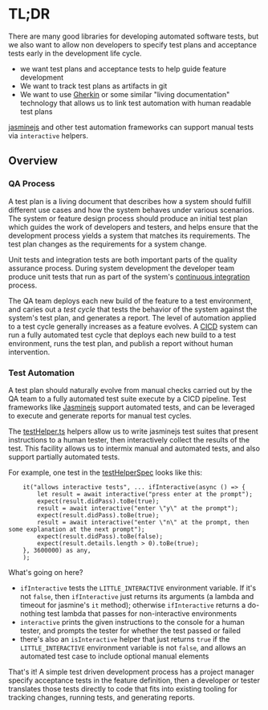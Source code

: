 # TL;DR

There are many good libraries for developing automated software tests, but we also want to allow non developers to specify test plans and acceptance tests early
in the development life cycle.

* we want test plans and acceptance tests to help guide feature development
* We want to track test plans as artifacts in git
* We want to use [Gherkin](https://cucumber.io/docs/gherkin/reference/) or some similar "living documentation" technology
that allows us to link test automation with human readable test plans

[jasminejs](https://jasmine.github.io) and other test automation frameworks can support manual tests via `interactive` helpers.

## Overview

### QA Process

A test plan is a living document that describes how a system should fulfill different use cases and how the system behaves under various scenarios.  The system or feature design process should produce an initial test plan which guides the work of developers and testers, and helps ensure that the development process yields a system that matches its requirements.  The test plan changes as the requirements for a system change.

Unit tests and integration tests are both important parts of the quality assurance process.
During system development the developer team produce unit tests that run as part of the system's [continuous integration](https://en.wikipedia.org/wiki/Continuous_integration) process.

The QA team deploys each new build of the feature to a test environment, and caries out a *test cycle* that tests the behavior of the system against the system's test plan, and generates a report.
The level of automation applied to a test cycle generally increases as a feature evolves.  A [CICD](https://en.wikipedia.org/wiki/CI/CD) system can run a fully automated test cycle that deploys each new build to a test environment, runs the test plan, and publish a report without human intervention.

### Test Automation

A test plan should naturally evolve from manual checks carried out by the QA team to a fully automated test suite execute by a CICD pipeline. 
Test frameworks like [Jasminejs](https://jasmine.github.io) support automated tests, and can be leveraged to execute and generate reports for manual test cycles.

The [testHelper.ts](../src/@littleware/little-elements/bin/testHelper.ts) helpers allow us to write jasminejs test suites that present instructions to a human tester, then interactively collect the results of the test.  This facility allows us to intermix manual and automated tests, and also support partially automated tests.

For example, one test in the [testHelperSpec](../src/@littleware/little-elements/bin/spec/testHelperSpec.ts) looks like this:

```
    it("allows interactive tests", ... ifInteractive(async () => {
        let result = await interactive("press enter at the prompt");
        expect(result.didPass).toBe(true);
        result = await interactive("enter \"y\" at the prompt");
        expect(result.didPass).toBe(true);
        result = await interactive("enter \"n\" at the prompt, then some explanation at the next prompt");
        expect(result.didPass).toBe(false);
        expect(result.details.length > 0).toBe(true);
    }, 3600000) as any,
    );
```

What's going on here?
* `ifInteractive` tests the `LITTLE_INTERACTIVE` environment variable.  If it's not `false`, then `ifInteractive` just returns its arguments (a lambda and timeout for jasmine's `it` method); otherwise `ifInteractive` returns a do-nothing test lambda that passes for non-interactive environments
* `interactive` prints the given instructions to the console for a human tester, and prompts the tester for whether the test passed or failed
* there's also an `isInteractive` helper that just returns `true` if the `LITTLE_INTERACTIVE` environment variable is not `false`, and allows an automated test case to include optional manual elements

That's it!  A simple test driven development process has a project manager specify acceptance tests in the feature definition, then a developer or tester translates those tests directly to code that fits into existing tooling for tracking changes, running tests, and generating reports.
